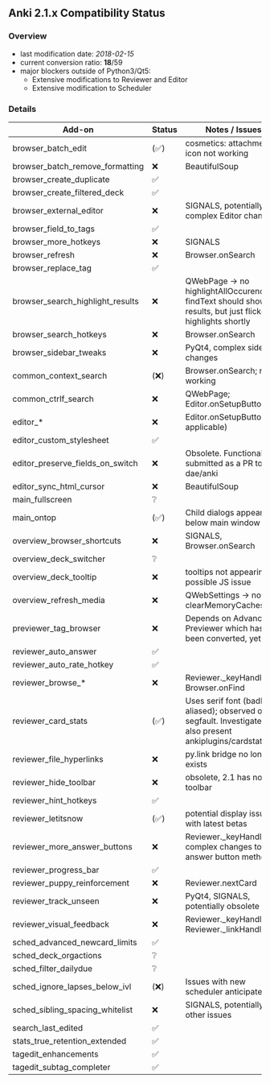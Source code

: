## Anki 2.1.x Compatibility Status

### Overview

- last modification date: *2018-02-15*
- current conversion ratio: **18**/59
- major blockers outside of Python3/Qt5:
    + Extensive modifications to Reviewer and Editor
    + Extensive modification to Scheduler

### Details

|              Add-on              |        Status        |                                                 Notes / Issues                                                 |
|----------------------------------|----------------------|----------------------------------------------------------------------------------------------------------------|
| browser_batch_edit               | (:white_check_mark:) | cosmetics: attachment icon not working                                                                         |
| browser_batch_remove_formatting  | :x:                  | BeautifulSoup                                                                                                  |
| browser_create_duplicate         | :white_check_mark:   |                                                                                                                |
| browser_create_filtered_deck     | :white_check_mark:   |                                                                                                                |
| browser_external_editor          | :x:                  | SIGNALS, potentially complex Editor changes                                                                    |
| browser_field_to_tags            | :white_check_mark:   |                                                                                                                |
| browser_more_hotkeys             | :x:                  | SIGNALS                                                                                                        |
| browser_refresh                  | :x:                  | Browser.onSearch                                                                                               |
| browser_replace_tag              | :white_check_mark:   |                                                                                                                |
| browser_search_highlight_results | :x:                  | QWebPage → no highlightAllOccurences(); findText should show all results, but just flickers highlights shortly |
| browser_search_hotkeys           | :x:                  | Browser.onSearch                                                                                               |
| browser_sidebar_tweaks           | :x:                  | PyQt4, complex sidebar changes                                                                                 |
| common_context_search            | (:x:)                | Browser.onSearch; rest working                                                                                 |
| common_ctrlf_search              | :x:                  | QWebPage; Editor.onSetupButtons                                                                                |
| editor_*                         | :x:                  | Editor.onSetupButtons (if applicable)                                                                          |
| editor_custom_stylesheet         | :white_check_mark:   |                                                                                                                |
| editor_preserve_fields_on_switch | :x:                  | Obsolete. Functionality submitted as a PR to dae/anki                                                          |
| editor_sync_html_cursor          | :x:                  | BeautifulSoup                                                                                                  |
| main_fullscreen                  | :grey_question:      |                                                                                                                |
| main_ontop                       | (:white_check_mark:) | Child dialogs appear below main window                                                                         |
| overview_browser_shortcuts       | :x:                  | SIGNALS, Browser.onSearch                                                                                      |
| overview_deck_switcher           | :grey_question:      |                                                                                                                |
| overview_deck_tooltip            | :x:                  | tooltips not appearing, possible JS issue                                                                      |
| overview_refresh_media           | :x:                  | QWebSettings → no clearMemoryCaches()                                                                          |
| previewer_tag_browser            | :x:                  | Depends on Advanced Previewer which has not been converted, yet                                                |
| reviewer_auto_answer             | :white_check_mark:   |                                                                                                                |
| reviewer_auto_rate_hotkey        | :white_check_mark:   |                                                                                                                |
| reviewer_browse_*                | :x:                  | Reviewer._keyHandler, Browser.onFind                                                                           |
| reviewer_card_stats              | (:white_check_mark:) | Uses serif font (badly aliased); observed one segfault. Investigate if also present ankiplugins/cardstats.py   |
| reviewer_file_hyperlinks         | :x:                  | py.link bridge no longer exists                                                                                |
| reviewer_hide_toolbar            | :x:                  | obsolete, 2.1 has no toolbar                                                                                   |
| reviewer_hint_hotkeys            | :white_check_mark:   |                                                                                                                |
| reviewer_letitsnow               | (:white_check_mark:) | potential display issues with latest betas                                                                     |
| reviewer_more_answer_buttons     | :x:                  | Reviewer._keyHandler, complex changes to answer button methods                                                 |
| reviewer_progress_bar            | :white_check_mark:   |                                                                                                                |
| reviewer_puppy_reinforcement     | :x:                  | Reviewer.nextCard                                                                                              |
| reviewer_track_unseen            | :x:                  | PyQt4, SIGNALS, potentially obsolete                                                                           |
| reviewer_visual_feedback         | :x:                  | Reviewer._keyHandler , Reviewer._linkHandler                                                                   |
| sched_advanced_newcard_limits    | :white_check_mark:   |                                                                                                                |
| sched_deck_orgactions            | :grey_question:      |                                                                                                                |
| sched_filter_dailydue            | :grey_question:      |                                                                                                                |
| sched_ignore_lapses_below_ivl    | (:x:)                | Issues with new scheduler anticipated                                                                          |
| sched_sibling_spacing_whitelist  | :x:                  | SIGNALS, potentially other issues                                                                              |
| search_last_edited               | :white_check_mark:   |                                                                                                                |
| stats_true_retention_extended    | :white_check_mark:   |                                                                                                                |
| tagedit_enhancements             | :white_check_mark:   |                                                                                                                |
| tagedit_subtag_completer         | :white_check_mark:   |                                                                                                                |

